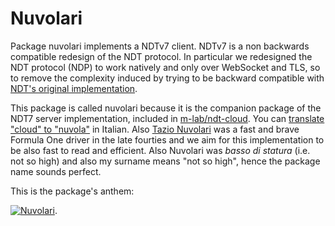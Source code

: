 # Nuvolari

Package nuvolari implements a NDTv7 client. NDTv7 is a non backwards
compatible redesign of the NDT protocol. In particular we redesigned the
NDT protocol (NDP) to work natively and only over WebSocket and TLS, so
to remove the complexity induced by trying to be backward compatible with
[NDT's original implementation](https://github.com/ndt-project/ndt).

This package is called nuvolari because it is the companion package of
the NDT7 server implementation, included in [m-lab/ndt-cloud](
https://github.com/m-lab/ndt-cloud). You can [translate "cloud" to "nuvola"](
https://translate.google.com/#it/en/nuvola) in Italian. Also
[Tazio Nuvolari](https://en.wikipedia.org/wiki/Tazio_Nuvolari) was a fast
and brave Formula One driver in the late fourties and we aim for this
implementation to be also fast to read and efficient. Also Nuvolari was
_basso di statura_ (i.e. not so high) and also my surname means "not so high",
hence the package name sounds perfect.

This is the package's anthem:

[![Nuvolari](https://img.youtube.com/vi/56kHVXVQOb0/0.jpg)](
https://www.youtube.com/watch?v=56kHVXVQOb0).
